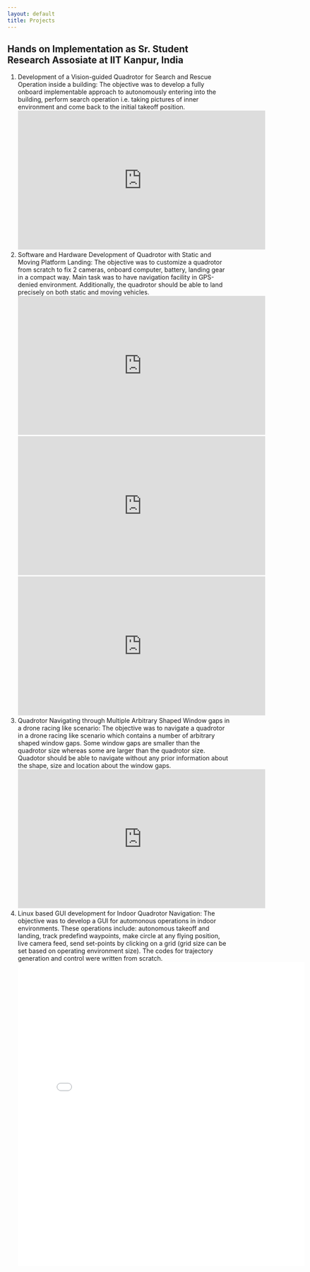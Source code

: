 ```yaml
---
layout: default
title: Projects
---
```


## Hands on Implementation as Sr. Student Research Assosiate at IIT Kanpur, India

<ol class="square-bracket-list">
<!--  1 -->
  <li> <a class="highlighted">Development of a Vision-guided Quadrotor for Search and Rescue Operation inside a building:</a>
     The objective  was to develop a fully onboard implementable approach to autonomously entering into the building, perform search operation i.e. taking pictures of inner environment and come back to the initial takeoff position. 
<body>
    <iframe width="560" height="315" src="https://drive.google.com/file/d/13ZDAT_loOBds6kapeothibOYbEM4yLAg/preview" frameborder="0" allowfullscreen></iframe>
</body>
 </li>
<!--  2 -->
  <li> <a class="highlighted">Software and Hardware Development of Quadrotor with Static and Moving Platform Landing:</a>
The objective was to customize a quadrotor from scratch to fix 2 cameras, onboard computer, battery, landing gear in a compact way. Main task was to have navigation facility in GPS-denied environment. Additionally, the quadrotor should be able to land precisely on both static and moving vehicles. 
<body>
    <iframe width="560" height="315" src="https://www.youtube.com/embed/u7ne7ttbsiQ" frameborder="0" allowfullscreen></iframe>
    <iframe width="560" height="315" src="https://www.youtube.com/embed/Tj5Ua_ZYavU" frameborder="0" allowfullscreen></iframe>
    <iframe width="560" height="315" src="https://www.youtube.com/embed/kRQjY3pkSIQ" frameborder="0" allowfullscreen></iframe>
</body>
</li>
<!--  3 -->
  <li> <a class="highlighted">Quadrotor Navigating through Multiple Arbitrary Shaped Window gaps in a drone racing like scenario:</a>
The objective was to navigate a quadrotor in a drone racing like scenario which contains a number of arbitrary shaped window gaps. Some window gaps are smaller than the quadrotor size whereas some are larger than the quadrotor size. Quadotor should be able to navigate without any prior information about the shape, size and location about the window gaps. 
<body>
    <iframe width="560" height="315" src="https://www.youtube.com/embed/qCYEBf6NKLg" frameborder="0" allowfullscreen></iframe>
</body>
</li>
<!--  4 -->
  <li> <a class="highlighted">Linux based GUI development for Indoor Quadrotor Navigation:</a>
The objective was to develop a GUI for automonous operations in indoor environments. These operations include: autonomous takeoff and landing, track predefind waypoints, make circle at any flying position, live camera feed, send set-points by clicking on a grid (grid size can be set based on operating environment size). The codes for trajectory generation and control were written from scratch.
<body>
    <iframe width="649" height="689" src="/image/gui.jpeg" frameborder="0" allowfullscreen></iframe>
</body>
</li>
</ol>
